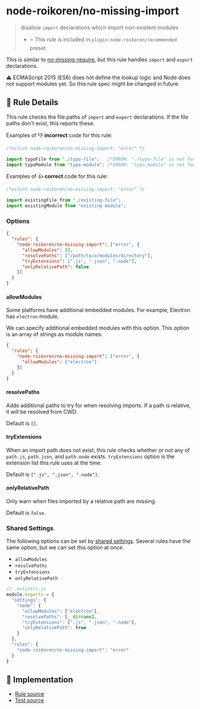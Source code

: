 # node-roikoren/no-missing-import
> disallow `import` declarations which import non-existent modules
> - ⭐️ This rule is included in `plugin:node-roikoren/recommended` preset.

This is similar to [no-missing-require](no-missing-require.md), but this rule handles `import` and `export` declarations.

:warning: ECMAScript 2015 (ES6) does not define the lookup logic and Node does not support modules yet. So this rule spec might be changed in future.

## 📖 Rule Details

This rule checks the file paths of `import` and `export` declarations.
If the file paths don't exist, this reports these.

Examples of :-1: **incorrect** code for this rule:

```js
/*eslint node-roikoren/no-missing-import: "error" */

import typoFile from "./typo-file";   /*ERROR: "./typo-file" is not found.*/
import typoModule from "typo-module"; /*ERROR: "typo-module" is not found.*/
```

Examples of :+1: **correct** code for this rule:

```js
/*eslint node-roikoren/no-missing-import: "error" */

import existingFile from "./existing-file";
import existingModule from "existing-module";
```

### Options

```json
{
  "rules": {
    "node-roikoren/no-missing-import": ["error", {
      "allowModules": [],
      "resolvePaths": ["/path/to/a/modules/directory"],
      "tryExtensions": [".js", ".json", ".node"],
      "onlyRelativePath": false
    }]
  }
}
```

#### allowModules

Some platforms have additional embedded modules.
For example, Electron has `electron` module.

We can specify additional embedded modules with this option.
This option is an array of strings as module names.

```json
{
  "rules": {
    "node-roikoren/no-missing-import": ["error", {
      "allowModules": ["electron"]
    }]
  }
}
```

#### resolvePaths

Adds additional paths to try for when resolving imports.
If a path is relative, it will be resolved from CWD.

Default is `[]`.

#### tryExtensions

When an import path does not exist, this rule checks whether or not any of `path.js`, `path.json`, and `path.node` exists.
`tryExtensions` option is the extension list this rule uses at the time.

Default is `[".js", ".json", ".node"]`.

#### onlyRelativePath

Only warn when files imported by a relative path are missing.

Default is `false`.

### Shared Settings

The following options can be set by [shared settings](http://eslint.org/docs/user-guide/configuring.html#adding-shared-settings).
Several rules have the same option, but we can set this option at once.

- `allowModules`
- `resolvePaths`
- `tryExtensions`
- `onlyRelativePath`

```js
// .eslintrc.js
module.exports = {
  "settings": {
    "node": {
      "allowModules": ["electron"],
      "resolvePaths": [__dirname],
      "tryExtensions": [".js", ".json", ".node"],
      "onlyRelativePath": true
    }
  },
  "rules": {
    "node-roikoren/no-missing-import": "error"
  }
}
```

## 🔎 Implementation

- [Rule source](https://github.com/roikoren755/eslint-plugin-node/blob/v0.0.1/src/rules/no-missing-import.ts)
- [Test source](https://github.com/roikoren755/eslint-plugin-node/blob/v0.0.1/tests/src/rules/no-missing-import.ts)
